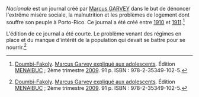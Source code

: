 <!-- TITLE: Nacionale -->
<!-- SUBTITLE: Présentation du journal Nacionale -->

*Nacionale* est un journal créé par [Marcus GARVEY](/personnalite/homme/polymathe/caraibes/midi/colonie/xamayca/marcus-garvey) dans le but de dénoncer l'extrême misère sociale, la malnutrition et les problèmes de logement dont souffre son peuple à Porto-Rico. Ce journal a été créé entre [1910](/histoire/date/calendrier-gregorien/par-annee/1910) et [1911](/histoire/date/calendrier-gregorien/par-annee/1911).[^1]

L'édition de ce journal a été courte. Le problème venant des régimes en place et du manque d'intérêt de la population qui devait se battre pour se nourrir.[^1]


[^1]: [Doumbi-Fakoly](/personnalite/homme/polymathe/afrique/nord-ouest/pays/mali/doumbi-fakoli). [Marcus Garvey expliqué aux adolescents](/ouvrage/documentaire/marcus-garvey-explique-aux-adolescents). Édition [MENAIBUC](/organisme/editeur/menaibuc) ; 2ème trimestre [2009](/histoire/date/calendrier-gregorien/par-annee/2009). 91 p. ISBN : 978-2-35349-102-5.